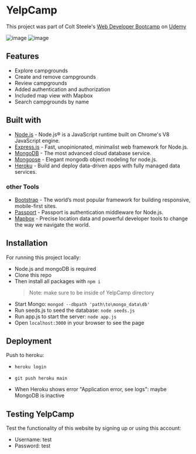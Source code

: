 # YelpCamp

This project was part of Colt Steele's [Web Developer Bootcamp](https://www.udemy.com/course/the-web-developer-bootcamp/) on [Udemy](https://www.udemy.com/)

![image](https://user-images.githubusercontent.com/40596710/144123253-cb38934d-83da-436b-9c85-cc858519ae03.png)
![image](https://user-images.githubusercontent.com/40596710/144123175-c3db059c-9de8-4651-a16e-72ee9b6c71bf.png)

## Features

- Explore campgrounds
- Create and remove campgrounds
- Review campgrounds
- Added authentication and authorization
- Included map view with Mapbox
- Search campgrounds by name

## Built with

- [Node.js](https://nodejs.org/en/) - Node.js® is a JavaScript runtime built on Chrome's V8 JavaScript engine.
- [Express.js](https://expressjs.com/) - Fast, unopinionated, minimalist web framework for Node.js.
- [MongoDB](https://www.mongodb.com/de-de) - The most advanced cloud database service.
- [Mongoose](https://mongoosejs.com/) - Elegant mongodb object modeling for node.js.
- [Heroku](https://www.heroku.com/) - Build and deploy data-driven apps with fully managed data services.

### other Tools

- [Bootstrap](https://getbootstrap.com/) - The world’s most popular framework for building responsive, mobile-first sites.
- [Passport](http://www.passportjs.org/) - Passport is authentication middleware for Node.js.
- [Mapbox](https://www.mapbox.com/) - Precise location data and powerful developer tools to change the way we navigate the world.

## Installation

For running this project locally:

- Node.js and mongoDB is required
- Clone this repo
- Then install all packages with `npm i`
  > Note: make sure to be inside of YelpCamp directory
- Start Mongo:
  `mongod --dbpath 'path\to\mongo_data\db'`
- Run seeds.js to seed the database: `node seeds.js`
- Run app.js to start the server: `node app.js`
- Open `localhost:3000` in your browser to see the page

## Deployment
Push to heroku:
- `heroku login`
- `git push heroku main`

- When Heroku shows error "Application error, see logs": maybe MongoDB is inactive 

## Testing YelpCamp

Test the functionality of this website by signing up or using this account:

- Username: test
- Password: test
